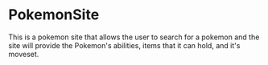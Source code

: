 # PokemonSite

This is a pokemon site that allows the user to search for a pokemon and the site will provide the Pokemon's abilities, items that it can hold, and it's moveset.
